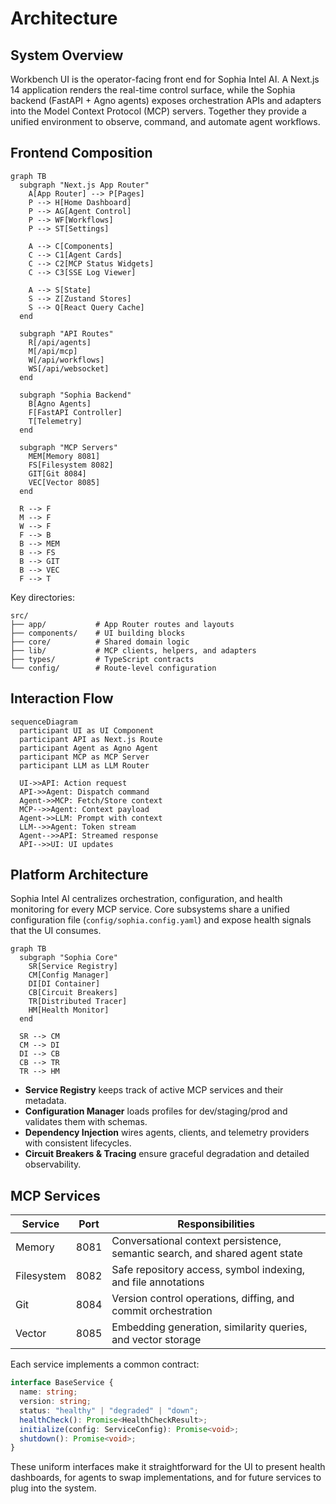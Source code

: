 # Architecture

## System Overview
Workbench UI is the operator-facing front end for Sophia Intel AI. A Next.js 14 application renders the real-time control surface, while the Sophia backend (FastAPI + Agno agents) exposes orchestration APIs and adapters into the Model Context Protocol (MCP) servers. Together they provide a unified environment to observe, command, and automate agent workflows.

## Frontend Composition

```mermaid
graph TB
  subgraph "Next.js App Router"
    A[App Router] --> P[Pages]
    P --> H[Home Dashboard]
    P --> AG[Agent Control]
    P --> WF[Workflows]
    P --> ST[Settings]
    
    A --> C[Components]
    C --> C1[Agent Cards]
    C --> C2[MCP Status Widgets]
    C --> C3[SSE Log Viewer]
    
    A --> S[State]
    S --> Z[Zustand Stores]
    S --> Q[React Query Cache]
  end
  
  subgraph "API Routes"
    R[/api/agents]
    M[/api/mcp]
    W[/api/workflows]
    WS[/api/websocket]
  end

  subgraph "Sophia Backend"
    B[Agno Agents]
    F[FastAPI Controller]
    T[Telemetry]
  end

  subgraph "MCP Servers"
    MEM[Memory 8081]
    FS[Filesystem 8082]
    GIT[Git 8084]
    VEC[Vector 8085]
  end

  R --> F
  M --> F
  W --> F
  F --> B
  B --> MEM
  B --> FS
  B --> GIT
  B --> VEC
  F --> T
```

Key directories:

```
src/
├── app/           # App Router routes and layouts
├── components/    # UI building blocks
├── core/          # Shared domain logic
├── lib/           # MCP clients, helpers, and adapters
├── types/         # TypeScript contracts
└── config/        # Route-level configuration
```

## Interaction Flow

```mermaid
sequenceDiagram
  participant UI as UI Component
  participant API as Next.js Route
  participant Agent as Agno Agent
  participant MCP as MCP Server
  participant LLM as LLM Router

  UI->>API: Action request
  API->>Agent: Dispatch command
  Agent->>MCP: Fetch/Store context
  MCP-->>Agent: Context payload
  Agent->>LLM: Prompt with context
  LLM-->>Agent: Token stream
  Agent-->>API: Streamed response
  API-->>UI: UI updates
```

## Platform Architecture
Sophia Intel AI centralizes orchestration, configuration, and health monitoring for every MCP service. Core subsystems share a unified configuration file (`config/sophia.config.yaml`) and expose health signals that the UI consumes.

```mermaid
graph TB
  subgraph "Sophia Core"
    SR[Service Registry]
    CM[Config Manager]
    DI[DI Container]
    CB[Circuit Breakers]
    TR[Distributed Tracer]
    HM[Health Monitor]
  end

  SR --> CM
  CM --> DI
  DI --> CB
  CB --> TR
  TR --> HM
```

- **Service Registry** keeps track of active MCP services and their metadata.
- **Configuration Manager** loads profiles for dev/staging/prod and validates them with schemas.
- **Dependency Injection** wires agents, clients, and telemetry providers with consistent lifecycles.
- **Circuit Breakers & Tracing** ensure graceful degradation and detailed observability.

## MCP Services

| Service | Port | Responsibilities |
|---------|------|------------------|
| Memory | 8081 | Conversational context persistence, semantic search, and shared agent state |
| Filesystem | 8082 | Safe repository access, symbol indexing, and file annotations |
| Git | 8084 | Version control operations, diffing, and commit orchestration |
| Vector | 8085 | Embedding generation, similarity queries, and vector storage |

Each service implements a common contract:

```typescript
interface BaseService {
  name: string;
  version: string;
  status: "healthy" | "degraded" | "down";
  healthCheck(): Promise<HealthCheckResult>;
  initialize(config: ServiceConfig): Promise<void>;
  shutdown(): Promise<void>;
}
```

These uniform interfaces make it straightforward for the UI to present health dashboards, for agents to swap implementations, and for future services to plug into the system.

